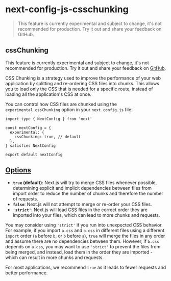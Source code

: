 # next-config-js-csschunking

> This feature is currently experimental and subject to change, it's not recommended for production. Try it out and share your feedback on GitHub.



## cssChunking

This feature is currently experimental and subject to change, it's not recommended for production. Try it out and share your feedback on [GitHub](https://github.com/vercel/next.js/issues).

CSS Chunking is a strategy used to improve the performance of your web application by splitting and re-ordering CSS files into chunks. This allows you to load only the CSS that is needed for a specific route, instead of loading all the application's CSS at once.

You can control how CSS files are chunked using the `experimental.cssChunking` option in your `next.config.js` file:

    import type { NextConfig } from 'next'
     
    const nextConfig = {
      experimental: {
        cssChunking: true, // default
      },
    } satisfies NextConfig
     
    export default nextConfig

## [Options](#options)

*   **`true` (default)**: Next.js will try to merge CSS files whenever possible, determining explicit and implicit dependencies between files from import order to reduce the number of chunks and therefore the number of requests.
*   **`false`**: Next.js will not attempt to merge or re-order your CSS files.
*   **`'strict'`**: Next.js will load CSS files in the correct order they are imported into your files, which can lead to more chunks and requests.

You may consider using `'strict'` if you run into unexpected CSS behavior. For example, if you import `a.css` and `b.css` in different files using a different `import` order (`a` before `b`, or `b` before `a`), `true` will merge the files in any order and assume there are no dependencies between them. However, if `b.css` depends on `a.css`, you may want to use `'strict'` to prevent the files from being merged, and instead, load them in the order they are imported - which can result in more chunks and requests.

For most applications, we recommend `true` as it leads to fewer requests and better performance.
